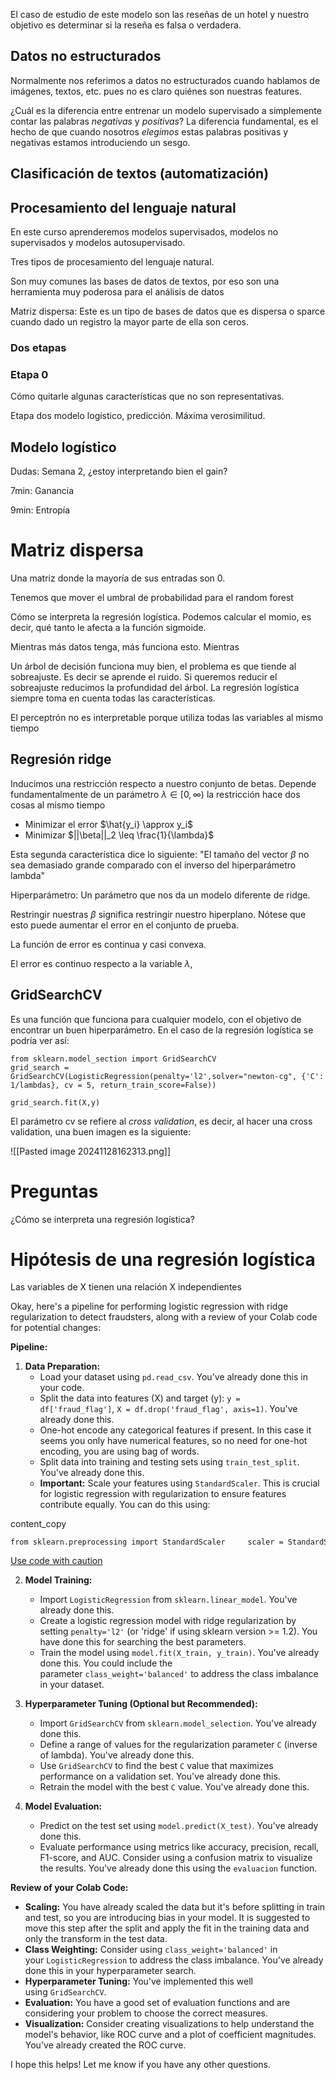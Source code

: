El caso de estudio de este modelo son las reseñas de un hotel y nuestro objetivo es determinar si la reseña es falsa o verdadera. 

## Datos no estructurados

Normalmente nos referimos a datos no estructurados cuando hablamos de imágenes, textos, etc. pues no es claro quiénes son nuestras features.

¿Cuál es la diferencia entre entrenar un modelo supervisado a simplemente contar las palabras _negativas_ y _positivas_? La diferencia fundamental, es el hecho de que cuando nosotros _elegimos_ estas palabras positivas y negativas estamos introduciendo un sesgo.  
## Clasificación de textos (automatización)


## Procesamiento del lenguaje natural

En este curso aprenderemos modelos supervisados, modelos no supervisados y modelos autosupervisado. 

Tres tipos de procesamiento del lenguaje natural.

Son muy comunes las bases de datos de textos, por eso son una herramienta muy poderosa para el análisis de datos

Matriz dispersa: Este es un tipo de bases de datos que es dispersa o sparce cuando dado un registro la mayor parte de ella son ceros. 
### Dos etapas

### Etapa 0

Cómo quitarle algunas características que no son representativas.

Etapa dos modelo logístico, predicción. Máxima verosimilitud. 

## Modelo logístico


Dudas: Semana 2, ¿estoy interpretando bien el gain? 

7min: Ganancia

9min: Entropía

# Matriz dispersa

Una matriz donde la mayoría de sus entradas son 0.

Tenemos que mover el umbral de probabilidad para el random forest

Cómo se interpreta la regresión logística. Podemos calcular el momio, es decir, qué tanto le afecta a la función sigmoide.

Mientras más datos tenga, más funciona esto. Mientras

Un árbol de decisión funciona muy bien, el problema es que tiende al sobreajuste. Es decir se aprende el ruido. Si queremos reducir el sobreajuste reducimos la profundidad del árbol. La regresión logística siempre toma en cuenta todas las características.

El perceptrón no es interpretable porque utiliza todas las variables al mismo tiempo

## Regresión ridge

Inducimos una restricción respecto a nuestro conjunto de betas. Depende fundamentalmente de un parámetro $\lambda \in [ 0, \infty)$ la restricción hace dos cosas al mismo tiempo

- Minimizar el error $\hat{y_i} \approx y_i$
- Minimizar $||\beta||_2 \leq \frac{1}{\lambda}$ 

Esta segunda característica dice lo siguiente: "El tamaño del vector $\beta$ no sea demasiado grande comparado con el inverso del hiperparámetro lambda"

Hiperparámetro: Un parámetro que nos da un modelo diferente de ridge.

Restringir nuestras $\beta$ significa restringir nuestro hiperplano. Nótese que esto puede aumentar el error en el conjunto de prueba. 

La función de error es continua y casi convexa. 

El error es continuo respecto a la variable $\lambda$,

## GridSearchCV

Es una función que funciona para cualquier modelo, con el objetivo de encontrar un buen hiperparámetro. En el caso de la regresión logística se podría ver así: 

```
from sklearn.model_section import GridSearchCV
grid_search = GridSearchCV(LogisticRegression(penalty='l2',solver="newton-cg", {'C': 1/lambdas}, cv = 5, return_train_score=False))

grid_search.fit(X,y)
```

El parámetro cv se refiere al _cross validation_, es decir, al hacer una cross validation, una buen imagen es la siguiente: 

![[Pasted image 20241128162313.png]]

# Preguntas

¿Cómo se interpreta una regresión logística?


# Hipótesis de una regresión logística

Las variables de X tienen una relación  X independientes



Okay, here's a pipeline for performing logistic regression with ridge regularization to detect fraudsters, along with a review of your Colab code for potential changes:

**Pipeline:**

1. **Data Preparation:**
    - Load your dataset using `pd.read_csv`. You've already done this in your code.
    - Split the data into features (X) and target (y): `y = df['fraud_flag']`, `X = df.drop('fraud_flag', axis=1)`. You've already done this.
    - One-hot encode any categorical features if present. In this case it seems you only have numerical features, so no need for one-hot encoding, you are using bag of words.
    - Split data into training and testing sets using `train_test_split`. You've already done this.
    - **Important:** Scale your features using `StandardScaler`. This is crucial for logistic regression with regularization to ensure features contribute equally. You can do this using:

content_copy 

```
from sklearn.preprocessing import StandardScaler     scaler = StandardScaler()     X_train = scaler.fit_transform(X_train)     X_test = scaler.transform(X_test)
```

[Use code with caution](https://g.co/legal/generative-code)

2. **Model Training:**
    
    - Import `LogisticRegression` from `sklearn.linear_model`. You've already done this.
    - Create a logistic regression model with ridge regularization by setting `penalty='l2'` (or 'ridge' if using sklearn version >= 1.2). You have done this for searching the best parameters.
    - Train the model using `model.fit(X_train, y_train)`. You've already done this. You could include the parameter `class_weight='balanced'` to address the class imbalance in your dataset.
3. **Hyperparameter Tuning (Optional but Recommended):**
    
    - Import `GridSearchCV` from `sklearn.model_selection`. You've already done this.
    - Define a range of values for the regularization parameter `C` (inverse of lambda). You've already done this.
    - Use `GridSearchCV` to find the best `C` value that maximizes performance on a validation set. You've already done this.
    - Retrain the model with the best `C` value. You've already done this.
4. **Model Evaluation:**
    
    - Predict on the test set using `model.predict(X_test)`. You've already done this.
    - Evaluate performance using metrics like accuracy, precision, recall, F1-score, and AUC. Consider using a confusion matrix to visualize the results. You've already done this using the `evaluacion` function.

**Review of your Colab Code:**

- **Scaling:** You have already scaled the data but it's before splitting in train and test, so you are introducing bias in your model. It is suggested to move this step after the split and apply the fit in the training data and only the transform in the test data.
- **Class Weighting:** Consider using `class_weight='balanced'` in your `LogisticRegression` to address the class imbalance. You've already done this in your hyperparameter search.
- **Hyperparameter Tuning:** You've implemented this well using `GridSearchCV`.
- **Evaluation:** You have a good set of evaluation functions and are considering your problem to choose the correct measures.
- **Visualization:** Consider creating visualizations to help understand the model's behavior, like ROC curve and a plot of coefficient magnitudes. You've already created the ROC curve.

I hope this helps! Let me know if you have any other questions.
